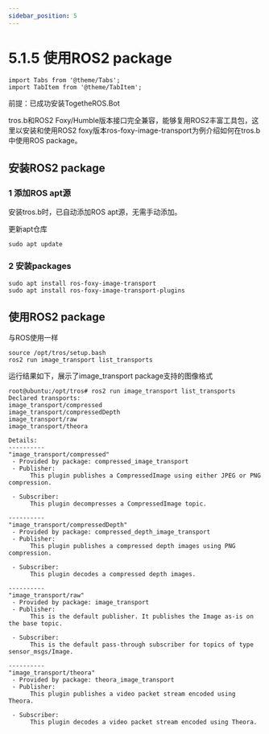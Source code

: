 ```yaml
---
sidebar_position: 5
---
```


# 5.1.5 使用ROS2 package

```mdx-code-block
import Tabs from '@theme/Tabs';
import TabItem from '@theme/TabItem';
```

前提：已成功安装TogetheROS.Bot

tros.b和ROS2 Foxy/Humble版本接口完全兼容，能够复用ROS2丰富工具包，这里以安装和使用ROS2 foxy版本ros-foxy-image-transport为例介绍如何在tros.b中使用ROS package。

## 安装ROS2 package

### 1 添加ROS apt源

安装tros.b时，已自动添加ROS apt源，无需手动添加。

更新apt仓库

```shell
sudo apt update
```

### 2 安装packages

```shell
sudo apt install ros-foxy-image-transport
sudo apt install ros-foxy-image-transport-plugins
```

## 使用ROS2 package

与ROS使用一样

```shell
source /opt/tros/setup.bash
ros2 run image_transport list_transports
```

运行结果如下，展示了image_transport package支持的图像格式

```shell
root@ubuntu:/opt/tros# ros2 run image_transport list_transports
Declared transports:
image_transport/compressed
image_transport/compressedDepth
image_transport/raw
image_transport/theora

Details:
----------
"image_transport/compressed"
 - Provided by package: compressed_image_transport
 - Publisher:
      This plugin publishes a CompressedImage using either JPEG or PNG compression.

 - Subscriber:
      This plugin decompresses a CompressedImage topic.

----------
"image_transport/compressedDepth"
 - Provided by package: compressed_depth_image_transport
 - Publisher:
      This plugin publishes a compressed depth images using PNG compression.

 - Subscriber:
      This plugin decodes a compressed depth images.

----------
"image_transport/raw"
 - Provided by package: image_transport
 - Publisher:
      This is the default publisher. It publishes the Image as-is on the base topic.

 - Subscriber:
      This is the default pass-through subscriber for topics of type sensor_msgs/Image.

----------
"image_transport/theora"
 - Provided by package: theora_image_transport
 - Publisher:
      This plugin publishes a video packet stream encoded using Theora.

 - Subscriber:
      This plugin decodes a video packet stream encoded using Theora.
```

